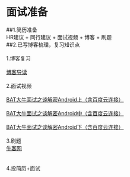 # 面试准备
##1.简历准备
<br>
HR建议 + 同行建议 + 面试视频 + 博客 + 刷题
<br>
##2.已写博客梳理，复习知识点
<br>
<br>
1.博客复习
<br>
<br>
[博客导读](http://blog.csdn.net/dt235201314/article/details/78356154 "鼠标悬停显示")
<br>
<br>
2.面试视频
<br>
<br>
[BAT大牛面试之谈解密Android上（含百度云连接）](https://blog.csdn.net/dt235201314/article/details/79669044 "鼠标悬停显示")
<br>
<br>
[BAT大牛面试之谈解密Android中（含百度云连接）](https://blog.csdn.net/dt235201314/article/details/79767958 "鼠标悬停显示")
<br>
<br>
[BAT大牛面试之谈解密Android下（含百度云连接）](https://blog.csdn.net/DT235201314/article/details/79807777 "鼠标悬停显示")
<br>
<br>
3.刷题
<br>
[牛客网](https://www.nowcoder.com "鼠标悬停显示")
<br>
<br>
<br>
4.投简历+面试
<br>
<br>

